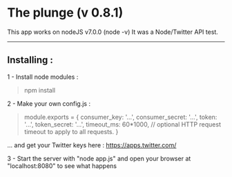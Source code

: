 The plunge (v 0.8.1)
=========

This app works on nodeJS v7.0.0 (node -v)
It was a Node/Twitter API test.

----------
Installing :
-------------
1 - Install node modules :
> npm install


2 - Make your own config.js :
> module.exports = {
  consumer_key:         '...',
  consumer_secret:      '...',
  token:         		'...',
  token_secret:  		'...',
  timeout_ms:           60*1000,  // optional HTTP request timeout to apply to all requests.
}

... and get your Twitter keys here : https://apps.twitter.com/

3 - Start the server with "node app.js" and open your browser at "localhost:8080" to see what happens
